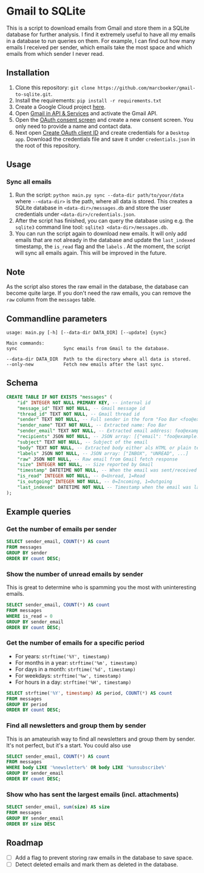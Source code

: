 # Gmail to SQLite

This is a script to download emails from Gmail and store them in a SQLite database for further analysis. I find it extremely useful to have all my emails in a database to run queries on them. For example, I can find out how many emails I received per sender, which emails take the most space and which emails from which sender I never read.

## Installation

1. Clone this repository: `git clone https://github.com/marcboeker/gmail-to-sqlite.git`.
2. Install the requirements: `pip install -r requirements.txt`
3. Create a Google Cloud project [here](https://console.cloud.google.com/projectcreate).
4. Open [Gmail in API & Services](https://console.cloud.google.com/apis/library/gmail.googleapis.com) and activate the Gmail API.
5. Open the [OAuth consent screen](https://console.cloud.google.com/apis/credentials/consent) and create a new consent screen. You only need to provide a name and contact data.
6. Next open [Create OAuth client ID](https://console.cloud.google.com/apis/credentials/oauthclient) and create credentials for a `Desktop app`. Download the credentials file and save it under `credentials.json` in the root of this repository.

## Usage

### Sync all emails

1. Run the script: `python main.py sync --data-dir path/to/your/data` where `--<data-dir>` is the path, where all data is stored. This creates a SQLite database in `<data-dir>/messages.db` and store the user credentials under `<data-dir>/credentials.json`.
2. After the script has finished, you can query the database using e.g. the `sqlite3` command line tool: `sqlite3 <data-dir>/messages.db`.
3. You can run the script again to download new emails. It will only add emails that are not already in the database and update the `last_indexed` timestamp, the `is_read` flag and the `labels` . At the moment, the script will sync all emails again. This will be improved in the future.

## Note

As the script also stores the raw email in the database, the database can become quite large. If you don't need the raw emails, you can remove the `raw` column from the `messages` table.

## Commandline parameters

```
usage: main.py [-h] [--data-dir DATA_DIR] [--update] {sync}

Main commands:
sync                 Sync emails from Gmail to the database.

--data-dir DATA_DIR  Path to the directory where all data is stored.
--only-new           Fetch new emails after the last sync.
```

## Schema

```sql
CREATE TABLE IF NOT EXISTS "messages" (
    "id" INTEGER NOT NULL PRIMARY KEY, -- internal id
    "message_id" TEXT NOT NULL, -- Gmail message id
    "thread_id" TEXT NOT NULL, -- Gmail thread id
    "sender" TEXT NOT NULL, -- Full sender in the form "Foo Bar <foo@example.com>"
    "sender_name" TEXT NOT NULL, -- Extracted name: Foo Bar
    "sender_email" TEXT NOT NULL, -- Extracted email address: foo@example.com
    "recipients" JSON NOT NULL, -- JSON array: [{"email": "foo@example.com", "name": "Foo Bar"}, ...]
    "subject" TEXT NOT NULL, -- Subject of the email
    "body" TEXT NOT NULL, -- Extracted body either als HTML or plain text
    "labels" JSON NOT NULL, -- JSON array: ["INBOX", "UNREAD", ...]
    "raw" JSON NOT NULL, -- Raw email from Gmail fetch response
    "size" INTEGER NOT NULL, -- Size reported by Gmail
    "timestamp" DATETIME NOT NULL, -- When the email was sent/received
    "is_read" INTEGER NOT NULL, -- 0=Unread, 1=Read
    "is_outgoing" INTEGER NOT NULL, -- 0=Incoming, 1=Outgoing
    "last_indexed" DATETIME NOT NULL -- Timestamp when the email was last seen on the server
);
```

## Example queries

### Get the number of emails per sender

```sql
SELECT sender_email, COUNT(*) AS count
FROM messages
GROUP BY sender
ORDER BY count DESC;
```

### Show the number of unread emails by sender

This is great to determine who is spamming you the most with uninteresting emails.

```sql
SELECT sender_email, COUNT(*) AS count
FROM messages
WHERE is_read = 0
GROUP BY sender_email
ORDER BY count DESC;
```

### Get the number of emails for a specific period

- For years: `strftime('%Y', timestamp)`
- For months in a year: `strftime('%m', timestamp)`
- For days in a month: `strftime('%d', timestamp)`
- For weekdays: `strftime('%w', timestamp)`
- For hours in a day: `strftime('%H', timestamp)`

```sql
SELECT strftime('%Y', timestamp) AS period, COUNT(*) AS count
FROM messages
GROUP BY period
ORDER BY count DESC;
```

### Find all newsletters and group them by sender

This is an amateurish way to find all newsletters and group them by sender. It's not perfect, but it's a start. You could also use

```sql
SELECT sender_email, COUNT(*) AS count
FROM messages
WHERE body LIKE '%newsletter%' OR body LIKE '%unsubscribe%'
GROUP BY sender_email
ORDER BY count DESC;
```

### Show who has sent the largest emails (incl. attachments)

```sql
SELECT sender_email, sum(size) AS size
FROM messages
GROUP BY sender_email
ORDER BY size DESC
```

## Roadmap

- [ ] Add a flag to prevent storing raw emails in the database to save space.
- [ ] Detect deleted emails and mark them as deleted in the database.

